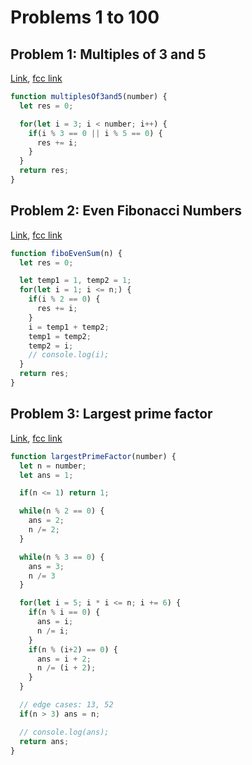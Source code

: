 # Problems 1 to 100

## Problem 1: Multiples of 3 and 5
[Link](https://projecteuler.net/problem=1), [fcc link](https://www.freecodecamp.org/learn/project-euler/project-euler-problems-1-to-100/problem-1-multiples-of-3-and-5)
```js
function multiplesOf3and5(number) {
  let res = 0;

  for(let i = 3; i < number; i++) {
    if(i % 3 == 0 || i % 5 == 0) {
      res += i;
    }
  }
  return res;
}
```

## Problem 2: Even Fibonacci Numbers
[Link](https://projecteuler.net/problem=2), [fcc link](https://www.freecodecamp.org/learn/project-euler/project-euler-problems-1-to-100/problem-2-even-fibonacci-numbers)
```js
function fiboEvenSum(n) {
  let res = 0;

  let temp1 = 1, temp2 = 1;
  for(let i = 1; i <= n;) {
    if(i % 2 == 0) {
      res += i;
    }
    i = temp1 + temp2;
    temp1 = temp2;
    temp2 = i;
    // console.log(i);
  }
  return res;
}
```

## Problem 3: Largest prime factor
[Link](https://projecteuler.net/problem=3), [fcc link](https://www.freecodecamp.org/learn/project-euler/project-euler-problems-1-to-100/problem-3-largest-prime-factor)
```js
function largestPrimeFactor(number) {
  let n = number;
  let ans = 1;

  if(n <= 1) return 1;

  while(n % 2 == 0) { 
    ans = 2; 
    n /= 2;
  }

  while(n % 3 == 0) { 
    ans = 3;
    n /= 3 
  }

  for(let i = 5; i * i <= n; i += 6) {
    if(n % i == 0) {
      ans = i;
      n /= i;
    }
    if(n % (i+2) == 0) {
      ans = i + 2;
      n /= (i + 2);
    }
  }

  // edge cases: 13, 52
  if(n > 3) ans = n;

  // console.log(ans);
  return ans;
}
```
